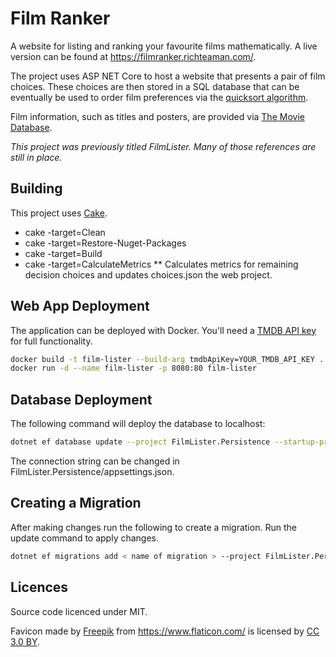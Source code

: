 # Film Ranker

A website for listing and ranking your favourite films mathematically. A live version can be found at https://filmranker.richteaman.com/.

The project uses ASP NET Core to host a website that presents a pair of film choices. These choices are then stored
in a SQL database that can be eventually be used to order film preferences via the [quicksort algorithm](https://en.wikipedia.org/wiki/Quicksort).

Film information, such as titles and posters, are provided via [The Movie Database](https://www.themoviedb.org/).

*This project was previously titled FilmLister. Many of those references are still in place.*

## Building

This project uses [Cake](https://cakebuild.net).
* cake -target=Clean
* cake -target=Restore-Nuget-Packages
* cake -target=Build
* cake -target=CalculateMetrics
    ** Calculates metrics for remaining decision choices and updates choices.json the web project.

## Web App Deployment

The application can be deployed with Docker. You'll need a [TMDB API key](https://developers.themoviedb.org/3/getting-started/introduction) for full functionality.
```bash
docker build -t film-lister --build-arg tmdbApiKey=YOUR_TMDB_API_KEY .
docker run -d --name film-lister -p 8080:80 film-lister
```

## Database Deployment

The following command will deploy the database to localhost:
```bash
dotnet ef database update --project FilmLister.Persistence --startup-project FilmLister.WebUI
```
The connection string can be changed in FilmLister.Persistence/appsettings.json.

## Creating a Migration

After making changes run the following to create a migration. Run the update command to apply changes.
```bash
dotnet ef migrations add < name of migration > --project FilmLister.Persistence --startup-project FilmLister.WebUI
```

## Licences

Source code licenced under MIT.

Favicon made by [Freepik](https://www.freepik.com/?__hstc=57440181.e8f90e954527a143edf65bc8cda51b7e.1560094900348.1560094900348.1560094900348.1&__hssc=57440181.1.1560094900348&__hsfp=3307354061)
from https://www.flaticon.com/ is licensed by [CC 3.0 BY](http://creativecommons.org/licenses/by/3.0/).
